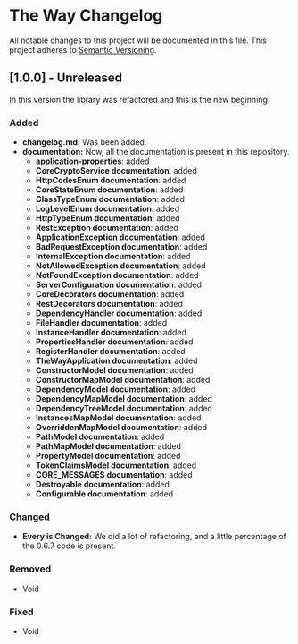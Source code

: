 # The Way Changelog
All notable changes to this project will be documented in this file.
This project adheres to [Semantic Versioning](https://semver.org/spec/v2.0.0.html).

## [1.0.0] - Unreleased

In this version the library was refactored and this is the new beginning.

### Added

- **changelog.md:** Was been added.
- **documentation:** Now, all the documentation is present in this repository.
    - **application-properties**: added
    - **CoreCryptoService documentation**: added
    - **HttpCodesEnum documentation**: added
    - **CoreStateEnum documentation**: added
    - **ClassTypeEnum documentation**: added
    - **LogLevelEnum documentation**: added
    - **HttpTypeEnum documentation**: added
    - **RestException documentation**: added
    - **ApplicationException documentation**: added
    - **BadRequestException documentation**: added
    - **InternalException documentation**: added
    - **NotAllowedException documentation**: added
    - **NotFoundException documentation**: added
    - **ServerConfiguration documentation**: added
    - **CoreDecorators documentation**: added
    - **RestDecorators documentation**: added
    - **DependencyHandler documentation**: added
    - **FileHandler documentation**: added
    - **InstanceHandler documentation**: added
    - **PropertiesHandler documentation**: added
    - **RegisterHandler documentation**: added
    - **TheWayApplication documentation**: added
    - **ConstructorModel documentation**: added
    - **ConstructorMapModel documentation**: added
    - **DependencyModel documentation**: added
    - **DependencyMapModel documentation**: added
    - **DependencyTreeModel documentation**: added
    - **InstancesMapModel documentation**: added
    - **OverriddenMapModel documentation**: added
    - **PathModel documentation**: added
    - **PathMapModel documentation**: added
    - **PropertyModel documentation**: added
    - **TokenClaimsModel documentation**: added
    - **CORE_MESSAGES documentation**: added
    - **Destroyable documentation**: added
    - **Configurable documentation**: added

### Changed

- **Every is Changed:** We did a lot of refactoring, and a little percentage of the 0.6.7 code is present.

### Removed

- Void

### Fixed

- Void

